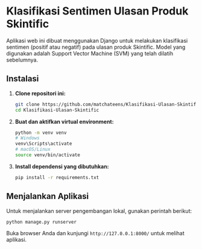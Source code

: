 # Klasifikasi Sentimen Ulasan Produk Skintific

Aplikasi web ini dibuat menggunakan Django untuk melakukan klasifikasi sentimen (positif atau negatif) pada ulasan produk Skintific. Model yang digunakan adalah Support Vector Machine (SVM) yang telah dilatih sebelumnya.

## Instalasi

1.  **Clone repositori ini:**
    ```bash
    git clone https://github.com/matchateens/Klasifikasi-Ulasan-Skintific.git
    cd Klasifikasi-Ulasan-Skintific
    ```

2.  **Buat dan aktifkan virtual environment:**
    ```bash
    python -m venv venv
    # Windows
    venv\Scripts\activate
    # macOS/Linux
    source venv/bin/activate
    ```

3.  **Install dependensi yang dibutuhkan:**
    ```bash
    pip install -r requirements.txt
    ```

## Menjalankan Aplikasi

Untuk menjalankan server pengembangan lokal, gunakan perintah berikut:

```bash
python manage.py runserver
```

Buka browser Anda dan kunjungi `http://127.0.0.1:8000/` untuk melihat aplikasi.
